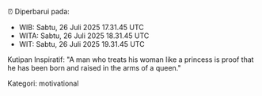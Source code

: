 ⏰ Diperbarui pada:
- WIB: Sabtu, 26 Juli 2025 17.31.45 UTC
- WITA: Sabtu, 26 Juli 2025 18.31.45 UTC
- WIT: Sabtu, 26 Juli 2025 19.31.45 UTC

Kutipan Inspiratif:
"A man who treats his woman like a princess is proof that he has been born and raised in the arms of a queen."


Kategori: motivational

